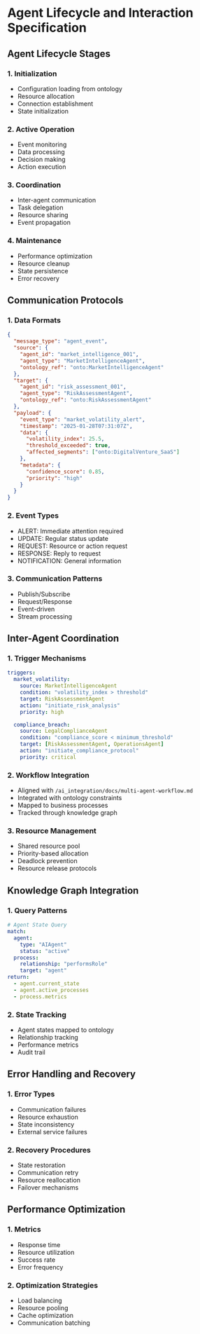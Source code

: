 # Agent Lifecycle and Interaction Specification

## Agent Lifecycle Stages

### 1. Initialization
- Configuration loading from ontology
- Resource allocation
- Connection establishment
- State initialization

### 2. Active Operation
- Event monitoring
- Data processing
- Decision making
- Action execution

### 3. Coordination
- Inter-agent communication
- Task delegation
- Resource sharing
- Event propagation

### 4. Maintenance
- Performance optimization
- Resource cleanup
- State persistence
- Error recovery

## Communication Protocols

### 1. Data Formats
```json
{
  "message_type": "agent_event",
  "source": {
    "agent_id": "market_intelligence_001",
    "agent_type": "MarketIntelligenceAgent",
    "ontology_ref": "onto:MarketIntelligenceAgent"
  },
  "target": {
    "agent_id": "risk_assessment_001",
    "agent_type": "RiskAssessmentAgent",
    "ontology_ref": "onto:RiskAssessmentAgent"
  },
  "payload": {
    "event_type": "market_volatility_alert",
    "timestamp": "2025-01-28T07:31:07Z",
    "data": {
      "volatility_index": 25.5,
      "threshold_exceeded": true,
      "affected_segments": ["onto:DigitalVenture_SaaS"]
    },
    "metadata": {
      "confidence_score": 0.85,
      "priority": "high"
    }
  }
}
```

### 2. Event Types
- ALERT: Immediate attention required
- UPDATE: Regular status update
- REQUEST: Resource or action request
- RESPONSE: Reply to request
- NOTIFICATION: General information

### 3. Communication Patterns
- Publish/Subscribe
- Request/Response
- Event-driven
- Stream processing

## Inter-Agent Coordination

### 1. Trigger Mechanisms
```yaml
triggers:
  market_volatility:
    source: MarketIntelligenceAgent
    condition: "volatility_index > threshold"
    target: RiskAssessmentAgent
    action: "initiate_risk_analysis"
    priority: high

  compliance_breach:
    source: LegalComplianceAgent
    condition: "compliance_score < minimum_threshold"
    target: [RiskAssessmentAgent, OperationsAgent]
    action: "initiate_compliance_protocol"
    priority: critical
```

### 2. Workflow Integration
- Aligned with `/ai_integration/docs/multi-agent-workflow.md`
- Integrated with ontology constraints
- Mapped to business processes
- Tracked through knowledge graph

### 3. Resource Management
- Shared resource pool
- Priority-based allocation
- Deadlock prevention
- Resource release protocols

## Knowledge Graph Integration

### 1. Query Patterns
```yaml
# Agent State Query
match:
  agent:
    type: "AIAgent"
    status: "active"
  process:
    relationship: "performsRole"
    target: "agent"
return:
  - agent.current_state
  - agent.active_processes
  - process.metrics
```

### 2. State Tracking
- Agent states mapped to ontology
- Relationship tracking
- Performance metrics
- Audit trail

## Error Handling and Recovery

### 1. Error Types
- Communication failures
- Resource exhaustion
- State inconsistency
- External service failures

### 2. Recovery Procedures
- State restoration
- Communication retry
- Resource reallocation
- Failover mechanisms

## Performance Optimization

### 1. Metrics
- Response time
- Resource utilization
- Success rate
- Error frequency

### 2. Optimization Strategies
- Load balancing
- Resource pooling
- Cache optimization
- Communication batching
